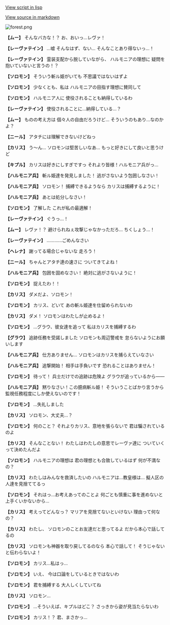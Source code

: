 [View script in lisp](../scripts/100213051.txt)

[View source in markdown](100213051.md)

![forest.png](../images/backgrounds/forest.png)

**【ムー】**
そんなバカな！？
お、おいっ…レヴァ！

**【レーヴァテイン】**
…嘘
そんなはず、ない…
そんなことあり得ないっ…！

**【レーヴァテイン】**
霊装支配から脱していながら、
ハルモニアの理想に
疑問を抱いていないと言うの！？

**【ソロモン】**
そういう斬ル姫がいても
不思議ではないはずよ

**【ソロモン】**
少なくとも、私は
ハルモニアの目指す理想に賛同して

**【ソロモン】**
ハルモニア人に
使役されることも納得しているわ

**【レーヴァテイン】**
使役されることに…納得している…？

**【ムー】**
ものの考え方は
個々人の自由だろうけど…
そういうのもあり…なのかよ？

**【ニール】**
アタチには理解できないけどねっ

**【カリス】**
う～ん…
ソロモンは堅苦しいなあ…
もっと好きにして良いと思うけど

**【キプル】**
カリスは好きにしすぎですっ
それより皆様！ハルモニア兵がっ…

**【ハルモニア兵】**
斬ル姫達を発見しました！
逃がさないよう包囲しなさい！

**【ハルモニア兵】**
ソロモン！
捕縛できるようなら
カリスは捕縛するように！

**【ハルモニア兵】**
あとは処分しなさい！

**【ソロモン】**
了解した
これが私の最適解！

**【レーヴァテイン】**
ぐうっ…！

**【ムー】**
レヴァ！？
避けられねぇ攻撃じゃなかっただろ…
ちくしょう…！

**【レーヴァテイン】**
…………ごめんなさい

**【ヘレナ】**
謝ってる場合じゃないな
走ろう！

**【ニール】**
ちゃんとアタチ達の速さに
ついてきてよね！

**【ハルモニア兵】**
包囲を固めなさい！
絶対に逃がさないように！

**【ソロモン】**
捉えたわ！！

**【カリス】**
ダメだよ、ソロモン！

**【ソロモン】**
カリス、どいて
あの斬ル姫達を仕留められないわ

**【カリス】**
ダメ！
ソロモンはわたしが止めるよ！

**【ソロモン】**
…グラウ、彼女達を追って
私はカリスを捕縛するわ

**【グラウ】**
追跡任務を受諾しました
ソロモンも周辺警戒を
怠らないようにお願いします

**【ハルモニア兵】**
仕方ありません…
ソロモンはカリスを捕らえていなさい

**【ハルモニア兵】**
追撃開始！
相手は手負いです
恐れることはありません！

**【ソロモン】**
待って！
兵士だけでの追跡は危険よ
グラウが追っているから――

**【ハルモニア兵】**
黙りなさい！この臆病斬ル姫！
そういうことばかり言うから
監視任務程度にしか使えないのです！

**【ソロモン】**
…失礼しました

**【カリス】**
ソロモン、大丈夫…？

**【ソロモン】**
何のこと？
それよりカリス、意地を張らないで
君は騙されているのよ

**【カリス】**
そんなことない！
わたしはわたしの意思でレーヴァ達に
ついていくって決めたんだよ

**【ソロモン】**
ハルモニアの理想は
君の理想とも合致しているはず
何が不満なの？

**【カリス】**
わたしはみんなを救済したいの
ハルモニアは…教皇様は…
擬人区の人達を見捨ててるっ

**【ソロモン】**
それはっ…お考えあってのことよ
何ごとも慎重に事を進めないと
上手くいかないから…

**【カリス】**
考えってどんなっ？
マリアを見捨てないといけない
理由って何なの？

**【カリス】**
わたし、
ソロモンのことお友達だと思ってるよ
だから本心で話してるの

**【カリス】**
ソロモンも神器を取り戻してるのなら
本心で話して！
そうじゃないと伝わらないよ！

**【ソロモン】**
カリス…私はっ…

**【ソロモン】**
いえ、
今は口論をしているときではないわ

**【ソロモン】**
君を捕縛する
大人しくしていてね

**【カリス】**
ソロモン…

**【ソロモン】**
…そういえば、キプルはどこ？
さっきから姿が見当たらないわ

**【ソロモン】**
カリス！？
君、まさかっ…